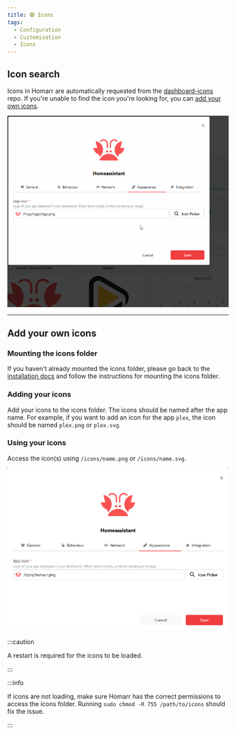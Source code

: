 ```yaml
---
title: 🟣 Icons
tags:
  - Configuration
  - Customization
  - Icons
---
```



## Icon search
Icons in Homarr are automatically requested from the [dashboard-icons](https://github.com/walkxcode/dashboard-icons) repo. If you're unable to find the icon you're looking for, you can [add your own icons](#add-your-own-icons).

![icon picker showcase](./img/icons/icons-picker.gif)

---

## Add your own icons

### Mounting the icons folder
If you haven't already mounted the icons folder, please go back to the [installation docs](/docs/introduction/installation) and follow the instructions for mounting the icons folder.

### Adding your icons
Add your icons to the icons folder. The icons should be named after the app name. For example, if you want to add an icon for the app `plex`, the icon should be named `plex.png` or `plex.svg`.


### Using your icons
Access the icon(s) using `/icons/name.png` or `/icons/name.svg`.

![image](./img/icons/custom-icon.png)

:::caution

A restart is required for the icons to be loaded.

:::

:::info

If icons are not loading, make sure Homarr has the correct permissions to access the icons folder.
Running `sudo chmod -R 755 /path/to/icons` should fix the issue.

:::
